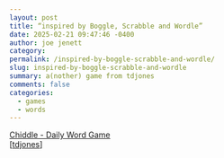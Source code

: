 ```yaml
---
layout: post
title: “inspired by Boggle, Scrabble and Wordle”
date: 2025-02-21 09:47:46 -0400
author: joe jenett
category: 
permalink: /inspired-by-boggle-scrabble-and-wordle/
slug: inspired-by-boggle-scrabble-and-wordle
summary: a(nother) game from tdjones
comments: false
categories:
  - games
  - words
---
```

<a title="Chiddle - Daily Word Game" href="https://www.chiddle.net/">Chiddle - Daily Word Game</a><br>[<a title="source" href="https://pinboard.in/u:tdjones">tdjones</a>]

<a style="display:none;" href="https://brid.gy/publish/mastodon"><small>(cross-posted to mastodon)</small></a>